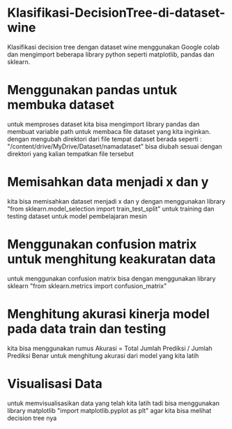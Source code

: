 # Klasifikasi-DecisionTree-di-dataset-wine
Klasifikasi decision tree dengan dataset wine menggunakan Google colab dan mengimport beberapa library python seperti matplotlib, pandas dan sklearn.
# Menggunakan pandas untuk membuka dataset
untuk memproses dataset kita bisa mengimport library pandas dan membuat variable path untuk membaca file dataset yang kita inginkan. dengan mengubah direktori dari file tempat dataset berada seperti : "/content/drive/MyDrive/Dataset/namadataset" bisa diubah sesuai dengan direktori yang kalian tempatkan file tersebut
# Memisahkan data menjadi x dan y
kita bisa memisahkan dataset menjadi x dan y dengan menggunakan library "from sklearn.model_selection import train_test_split" untuk training dan testing dataset untuk model pembelajaran mesin
# Menggunakan confusion matrix untuk menghitung keakuratan data
untuk menggunakan confusion matrix bisa dengan menggunakan library sklearn "from sklearn.metrics import confusion_matrix"
# Menghitung akurasi kinerja model pada data train dan testing
kita bisa menggunakan rumus Akurasi = Total Jumlah Prediksi / Jumlah Prediksi Benar untuk menghitung akurasi dari model yang kita latih
# Visualisasi Data
untuk memvisualisasikan data yang telah kita latih tadi bisa menggunakan library matplotlib "import matplotlib.pyplot as plt" agar kita bisa melihat decision tree nya
